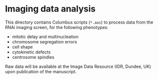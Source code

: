 # Imaging data analysis

This directory contains Columbus scripts (`*.aas`) to process data from the RNAi imaging screen, for the following phenotypes:

- mitotic delay and multinucleation
- chromosome segregation errors
- cell shape
- cytokinetic defects
- centrosome spindles

Raw data will be available at the Image Data Resource (IDR, Dundee, UK) upon publication of the manuscript.
